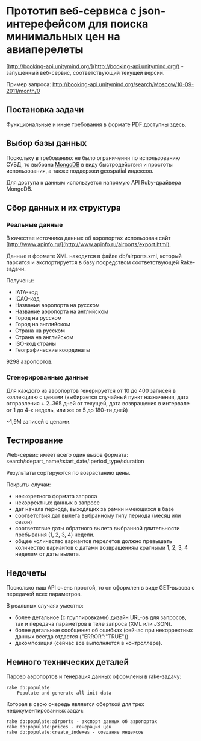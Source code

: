 # Прототип веб-сервиса с json-интерефейсом для поиска минимальных цен на авиаперелеты

[http://booking-api.unitymind.org/](http://booking-api.unitymind.org/) - запущенный веб-сервис, соответствующий текущей версии.

Пример запроса: http://booking-api.unitymind.org/search/Moscow/10-09-2011/month/0

## Постановка задачи

Функциональные и иные требования в формате PDF доступны [здесь](https://github.com/unitymind/bookingapi/blob/master/doc/aviasales-test.pdf?raw=true).

## Выбор базы данных
Поскольку в требованиях не было ограничения по использованию СУБД, то выбрана [MongoDB](http://mongodb.org) в виду быстродействия и простоты использования, а также поддержки geospatial индексов.

Для доступа к данным используется напрямую API Ruby-драйвера MongoDB.

## Сбор данных и их структура

### Реальные данные
В качестве источника данных об аэропортах использован сайт [http://www.apinfo.ru/](http://www.apinfo.ru/airports/export.html).

Данные в формате XML находятся в файле db/airports.xml, который парсится и экспортируется в базу посредством соответствующей Rake-задачи.

Получены:

* IATA-код
* ICAO-код
* Название аэропорта на русском
* Название аэропорта на английском
* Город на русском
* Город на английском
* Страна на русском
* Страна на английском
* ISO-код страны
* Географические координаты

9298 аэропортов.

### Сгенерированные данные

Для каждого из аэропортов генерируется от 10 до 400 записей в коллекцияю с ценами (выбирается случайный пункт назначения, дата отправления + 2..365 дней от текущей, дата возвращения в интервале от 1 до 4-х недель, или же от 5 до 180-ти дней)

~1,9M записей с ценами.

## Тестирование

Web-сервис имеет всего один вызов формата: search/:depart_name/:start_date/:period_type/:duration

Результаты сортируются по возрастанию цены.

Покрыты случаи:

* неккоретного формата запроса
* некорректных данных в запросе
* дат начала периода, выходящих за рамки имеющихся в базе
* соответствия дат вылета выбранному типу периода (месяц или сезон)
* соответствие даты обратного вылета выбранной длительности пребывания (1, 2, 3, 4) недели.
* общее количество вариантов перелетов должно превышать количество вариантов с датами возвращениям кратными 1, 2, 3, 4 неделям от даты вылета.

## Недочеты

Посколько наш API очень простой, то он оформлен в виде GET-вызова с передачей всех параметров.

В реальных случаях уместно:

* более детальное (с группировками) дизайн URL-ов для запросов, так и передача параметров в теле запроса (XML или JSON).
* более детальные сообщения об ошибках (сейчас при некорректных данных всегда отдается {"ERROR":"TRUE"})
* декомпозиция (сейчас все выполняется в контроллере).

## Немного технических деталей

Парсер аэропортов и генерация данных оформлены в rake-задачу:

	rake db:populate
        Populate and generate all init data

Которая в свою очередь является оберткой для трех недокументированных задач:

    rake db:populate:airports - экспорт данных об аэропортах
    rake db:populate:prices - генерация цен
    rake db:populate:create_indexes - создание индексов